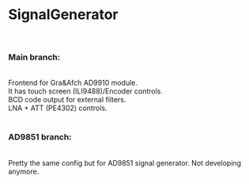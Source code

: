 # SignalGenerator
<br>

### Main branch:
<br>
Frontend for Gra&Afch AD9910 module.<br>
It has touch screen (ILI9488)/Encoder controls.<br>
BCD code output for external filters.<br>
LNA + ATT (PE4302) controls.<br><br>

### AD9851 branch:
<br>
Pretty the same config but for AD9851 signal generator. Not developing anymore.

